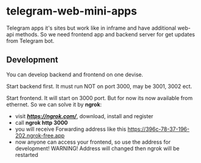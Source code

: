 # telegram-web-mini-apps
Telegram apps it's sites but work like in inframe and have additional web-api methods.
So we need frontend app and backend server for get updates from Telegram bot.

## Development
You can develop backend and frontend on one devise.

Start backend first. It must run NOT on port 3000, may be 3001, 3002 ect.

Start frontend. It will start on 3000 port. But for now its now available from ethernet. So we can solve it by **ngrok**:
- visit ***https://ngrok.com/***, download, install and register
- call **ngrok http 3000**
- you will receive Forwarding address like this https://396c-78-37-196-202.ngrok-free.app
- now anyone can access your frontend, so use the address for development! WARNING! Address will changed then ngrok will be restarted

